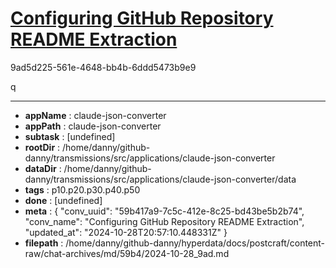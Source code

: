 # [Configuring GitHub Repository README Extraction](https://claude.ai/chat/59b417a9-7c5c-412e-8c25-bd43be5b2b74)

9ad5d225-561e-4648-bb4b-6ddd5473b9e9

q

---

* **appName** : claude-json-converter
* **appPath** : claude-json-converter
* **subtask** : [undefined]
* **rootDir** : /home/danny/github-danny/transmissions/src/applications/claude-json-converter
* **dataDir** : /home/danny/github-danny/transmissions/src/applications/claude-json-converter/data
* **tags** : p10.p20.p30.p40.p50
* **done** : [undefined]
* **meta** : {
  "conv_uuid": "59b417a9-7c5c-412e-8c25-bd43be5b2b74",
  "conv_name": "Configuring GitHub Repository README Extraction",
  "updated_at": "2024-10-28T20:57:10.448331Z"
}
* **filepath** : /home/danny/github-danny/hyperdata/docs/postcraft/content-raw/chat-archives/md/59b4/2024-10-28_9ad.md